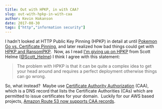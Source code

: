```yaml
---
title: Out with HPKP, in with CAA?
slug: out-with-hpkp-in-with-caa
author: Kevin Hakanson
date: 2017-08-30
tags: ["http","information security"]
---
```

I hadn't looked at HTTP Public Key Pinning (HPKP) in detail at until [Pokemon Go vs. Certificate Pinning](../2016-07-11-pokemon-go-vs-certificate-pinning), and later realized how bad things could get with [HPKP and RansomPKP](../2016-09-06-hpkp-and-ransompkp).  Now, as I read [I'm giving up on HPKP](https://scotthelme.co.uk/im-giving-up-on-hpkp/) from Scott Helme ([@Scott\_Helme](https://twitter.com/Scott_Helme)) I think I agree with this statement:

> The problem with HPKP is that it can be quite a complex idea to get your head around and requires a perfect deployment otherwise things can go wrong.

So, what instead?  Maybe use [Certificate Authority Authorization](https://scotthelme.co.uk/certificate-authority-authorization/) (CAA), which is a DNS record that lists the Certificate Authorities (CAs) which are permitted to issue certificates for your domain.  Luckily for our AWS based projects, [Amazon Route 53 now supports CAA records](https://aws.amazon.com/about-aws/whats-new/2017/08/amazon-route-53-now-supports-caa-records/).